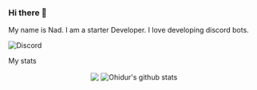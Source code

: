 ### Hi there 👋
My name is Nad. I am a starter Developer. I love developing discord bots.

![Discord](https://discord.c99.nl/widget/theme-2/718629267667419237.png)

My stats


<p align="center">
  <img align="center" src="https://github-readme-stats.vercel.app/api/top-langs/?username=Nad-rb&theme=radical&hide_langs_below=1&layout=compact" />
  <img align="center" src="https://github-readme-stats.vercel.app/api?username=Nad-rb&show_icons=true&theme=radical&line_height=21" alt="Ohidur's github stats"/>
 
